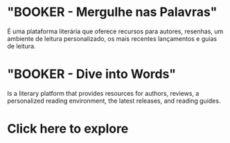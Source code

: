 # "BOOKER - Mergulhe nas Palavras"
É uma plataforma literária que oferece recursos para autores, resenhas, um ambiente de leitura personalizado, os mais recentes lançamentos e guias de leitura.

# "BOOKER - Dive into Words"
Is a literary platform that provides resources for authors, reviews, a personalized reading environment, the latest releases, and reading guides.

# Click here to explore
